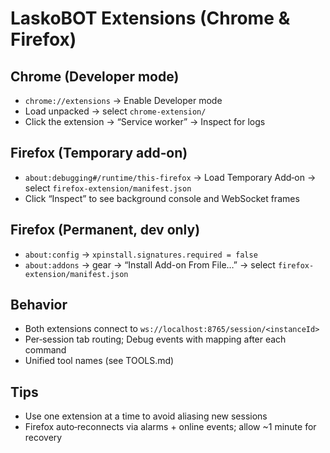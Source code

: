 # LaskoBOT Extensions (Chrome & Firefox)

## Chrome (Developer mode)
- `chrome://extensions` → Enable Developer mode
- Load unpacked → select `chrome-extension/`
- Click the extension → “Service worker” → Inspect for logs

## Firefox (Temporary add‑on)
- `about:debugging#/runtime/this-firefox` → Load Temporary Add‑on → select `firefox-extension/manifest.json`
- Click “Inspect” to see background console and WebSocket frames

## Firefox (Permanent, dev only)
- `about:config` → `xpinstall.signatures.required = false`
- `about:addons` → gear → “Install Add-on From File…” → select `firefox-extension/manifest.json`

## Behavior
- Both extensions connect to `ws://localhost:8765/session/<instanceId>`
- Per‑session tab routing; Debug events with mapping after each command
- Unified tool names (see TOOLS.md)

## Tips
- Use one extension at a time to avoid aliasing new sessions
- Firefox auto‑reconnects via alarms + online events; allow ~1 minute for recovery


